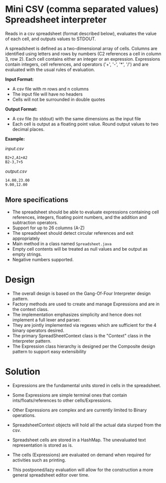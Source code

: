 # Mini CSV (comma separated values) Spreadsheet interpreter
Reads in a csv spreadsheet (format described below), evaluates the value of each cell, and outputs values to STDOUT.

A spreadsheet is defined as a two-dimensional array of cells. Columns are identified using letters and rows by
numbers (C2 references a cell in column 3, row 2). Each cell contains either an integer or an expression.
Expressions contain integers, cell references, and operators ('+', '-', '*', '/') and are evaluated with the
usual rules of evaluation.

**Input Format:**
- A csv file with m rows and n columns
- The input file will have no headers
- Cells will not be surrounded in double quotes

**Output Format:**
- A csv file (to stdout) with the same dimensions as the input file
- Each cell is output as a floating point value. Round output values to two decimal places.

**Example:**

_input.csv_
```
B2+2,A1+A2
B2-3,7+5
```

_output.csv_
```
14.00,23.00
9.00,12.00
```


## More specifications
- The spreadsheet should be able to evaluate expressions containing cell references, integers, floating point
  numbers, and the addition and subtraction operators. 
- Support for up to 26 columns (A-Z)
- The spreadsheet should detect circular references and exit appropriately
- Main method in a class named `Spreadsheet.java`
- Empty cell contents will be treated as null values and be output as empty strings.
- Negative numbers supported.



# Design
- The overall design is based on the Gang-Of-Four Interpreter design pattern.
- Factory methods are used to create and manage Expressions and are in the context class.
- The implementation emphasizes simplicity and hence does not implement a full lexer and parser.
- They are jointly implemented via regexes which are sufficient for the 4 binary operators desired.
- The primary SpreadSheetContext class is the "Context" class in the Interpreter pattern.
- The Expression class hierarchy is designed per the Composite design pattern to support easy extensibility



# Solution
- Expressions are the fundamental units stored in cells in the spreadsheet.
- Some Expressions are simple terminal ones that contain ints/floats/references to other cells/Expressions.
- Other Expressions are complex and are currently limited to Binary operations.

- SpreadsheetContext objects will hold all the actual data slurped from the csv.

- Spreadsheet cells are stored in a HashMap. The unevaluated text representation is stored as is.
- The cells (Expressions) are evaluated on demand when required for activities such as printing.
- This postponed/lazy evaluation will allow for the construction a more general spreadsheet editor over time.
